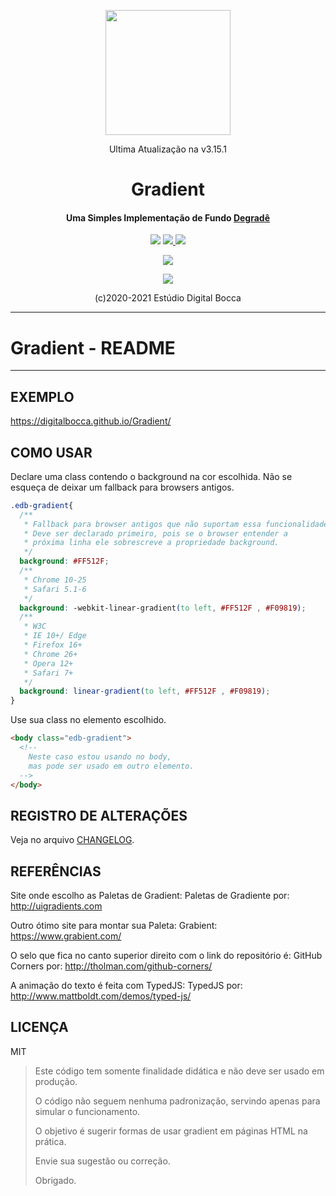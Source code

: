 <p align="center">
  <img src="https://estudiodigitalbocca.com.br/edb-logo.svg" width="200px">
  <p align="center">Ultima Atualização na v3.15.1</p>
  <h1 align="center">Gradient</h1>
  <h4 align="center">
    Uma Simples Implementação de Fundo 
    <a href="https://pt.wikipedia.org/wiki/Degrad%C3%AA">Degradê</a>
  </h4>
  <p align="center">
    <img src="https://badgen.net/badge/version/v3.15.1/orange">
    <a href="https://codeclimate.com/github/digitalbocca/Gradient/maintainability">
      <img src="https://api.codeclimate.com/v1/badges/5cf26d23900dfd1dc8a6/maintainability"> 
    </a>
    <a href="https://standardjs.com/">
      <img src="https://img.shields.io/badge/code%20style-standard-brightgreen.svg"> 
    </a>
    <p align="center">
      <a href="https://github.com/standard/standard">
        <img src="https://cdn.rawgit.com/standard/standard/master/badge.svg"> 
      </a>
    </p>
    <p align="center">
      <a href="http://forthebadge.com">
        <img src="https://forthebadge.com/images/badges/built-by-developers.svg"> 
      </a>
    </p>
  </p>
  <p align="center">(c)2020-2021 Estúdio Digital Bocca</p>
</p>

---

# Gradient - README

---

## EXEMPLO

<https://digitalbocca.github.io/Gradient/>

## COMO USAR

Declare uma class contendo o background na cor escolhida.
Não se esqueça de deixar um fallback para browsers antigos.

```css
.edb-gradient{
  /**
   * Fallback para browser antigos que não suportam essa funcionalidade
   * Deve ser declarado primeiro, pois se o browser entender a
   * próxima linha ele sobrescreve a propriedade background.
   */
  background: #FF512F;
  /**
   * Chrome 10-25
   * Safari 5.1-6
   */
  background: -webkit-linear-gradient(to left, #FF512F , #F09819);
  /**
   * W3C
   * IE 10+/ Edge
   * Firefox 16+
   * Chrome 26+
   * Opera 12+
   * Safari 7+
   */
  background: linear-gradient(to left, #FF512F , #F09819);
}
```

Use sua class no elemento escolhido.

```html
<body class="edb-gradient">
  <!--
    Neste caso estou usando no body,
    mas pode ser usado em outro elemento.
  -->
</body>
```

## REGISTRO DE ALTERAÇÕES

Veja no arquivo [CHANGELOG](CHANGELOG.md).

## REFERÊNCIAS

Site onde escolho as Paletas de Gradient:
Paletas de Gradiente por: <http://uigradients.com>

Outro ótimo site para montar sua Paleta:
Grabient: <https://www.grabient.com/>

O selo que fica no canto superior direito com o link do repositório é:
GitHub Corners por: <http://tholman.com/github-corners/>

A animação do texto é feita com TypedJS:
TypedJS por: <http://www.mattboldt.com/demos/typed-js/>

## LICENÇA

MIT

> Este código tem somente finalidade didática e não deve ser usado em produção.
>
> O código não seguem nenhuma padronização, servindo apenas para simular o funcionamento.
>
> O objetivo é sugerir formas de usar gradient em páginas HTML na prática.
>
> Envie sua sugestão ou correção.
>
> Obrigado.
